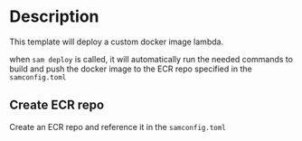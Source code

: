 # Description
This template will deploy a custom docker image lambda. 

when `sam deploy` is called, it will automatically run the needed commands to build and push the docker image to the ECR repo specified in the `samconfig.toml`



## Create ECR repo
Create an ECR repo and reference it in the `samconfig.toml`